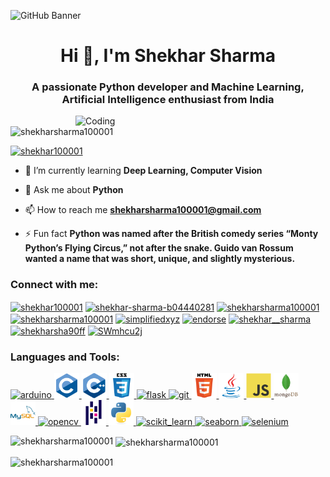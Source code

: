 ![GitHub Banner](banner.jpg)
<h1 align="center">Hi 👋, I'm Shekhar Sharma</h1>
<h3 align="center">A passionate Python developer and Machine Learning, Artificial Intelligence enthusiast from India</h3>
<img align="right" alt="Coding" width="400" src="https://i.pinimg.com/originals/81/17/8b/81178b47a8598f0c81c4799f2cdd4057.gif">

<p align="left"> <img src="https://komarev.com/ghpvc/?username=shekharsharma100001&label=Profile%20views&color=0e75b6&style=flat" alt="shekharsharma100001" /> </p>

<p align="left"> <a href="https://twitter.com/shekhar100001" target="blank"><img src="https://img.shields.io/twitter/follow/shekhar100001?logo=twitter&style=for-the-badge" alt="shekhar100001" /></a> </p>

- 🌱 I’m currently learning **Deep Learning, Computer Vision**

- 💬 Ask me about **Python**

- 📫 How to reach me **shekharsharma100001@gmail.com**

- ⚡ Fun fact **Python was named after the British comedy series “Monty Python’s Flying Circus,” not after the snake. Guido van Rossum wanted a name that was short, unique, and slightly mysterious.**

<h3 align="left">Connect with me:</h3>
<p align="left">
<a href="https://twitter.com/shekhar100001" target="blank"><img align="center" src="https://raw.githubusercontent.com/rahuldkjain/github-profile-readme-generator/master/src/images/icons/Social/twitter.svg" alt="shekhar100001" height="30" width="40" /></a>
<a href="https://linkedin.com/in/shekhar-sharma-b04440281" target="blank"><img align="center" src="https://raw.githubusercontent.com/rahuldkjain/github-profile-readme-generator/master/src/images/icons/Social/linked-in-alt.svg" alt="shekhar-sharma-b04440281" height="30" width="40" /></a>
<a href="https://kaggle.com/shekharsharma100001" target="blank"><img align="center" src="https://raw.githubusercontent.com/rahuldkjain/github-profile-readme-generator/master/src/images/icons/Social/kaggle.svg" alt="shekharsharma100001" height="30" width="40" /></a>
<a href="https://instagram.com/shekharsharma100001" target="blank"><img align="center" src="https://raw.githubusercontent.com/rahuldkjain/github-profile-readme-generator/master/src/images/icons/Social/instagram.svg" alt="shekharsharma100001" height="30" width="40" /></a>
<a href="https://www.codechef.com/users/simplifiedxyz" target="blank"><img align="center" src="https://cdn.jsdelivr.net/npm/simple-icons@3.1.0/icons/codechef.svg" alt="simplifiedxyz" height="30" width="40" /></a>
<a href="https://codeforces.com/profile/endorse" target="blank"><img align="center" src="https://raw.githubusercontent.com/rahuldkjain/github-profile-readme-generator/master/src/images/icons/Social/codeforces.svg" alt="endorse" height="30" width="40" /></a>
<a href="https://www.leetcode.com/shekhar__sharma" target="blank"><img align="center" src="https://raw.githubusercontent.com/rahuldkjain/github-profile-readme-generator/master/src/images/icons/Social/leet-code.svg" alt="shekhar__sharma" height="30" width="40" /></a>
<a href="https://auth.geeksforgeeks.org/user/shekharsha90ff" target="blank"><img align="center" src="https://raw.githubusercontent.com/rahuldkjain/github-profile-readme-generator/master/src/images/icons/Social/geeks-for-geeks.svg" alt="shekharsha90ff" height="30" width="40" /></a>
<a href="https://discord.gg/SWmhcu2j" target="blank"><img align="center" src="https://raw.githubusercontent.com/rahuldkjain/github-profile-readme-generator/master/src/images/icons/Social/discord.svg" alt="SWmhcu2j" height="30" width="40" /></a>
</p>

<h3 align="left">Languages and Tools:</h3>
<p align="left"> <a href="https://www.arduino.cc/" target="_blank" rel="noreferrer"> <img src="https://cdn.worldvectorlogo.com/logos/arduino-1.svg" alt="arduino" width="40" height="40"/> </a> <a href="https://www.cprogramming.com/" target="_blank" rel="noreferrer"> <img src="https://raw.githubusercontent.com/devicons/devicon/master/icons/c/c-original.svg" alt="c" width="40" height="40"/> </a> <a href="https://www.w3schools.com/cpp/" target="_blank" rel="noreferrer"> <img src="https://raw.githubusercontent.com/devicons/devicon/master/icons/cplusplus/cplusplus-original.svg" alt="cplusplus" width="40" height="40"/> </a> <a href="https://www.w3schools.com/css/" target="_blank" rel="noreferrer"> <img src="https://raw.githubusercontent.com/devicons/devicon/master/icons/css3/css3-original-wordmark.svg" alt="css3" width="40" height="40"/> </a> <a href="https://flask.palletsprojects.com/" target="_blank" rel="noreferrer"> <img src="https://www.vectorlogo.zone/logos/pocoo_flask/pocoo_flask-icon.svg" alt="flask" width="40" height="40"/> </a> <a href="https://git-scm.com/" target="_blank" rel="noreferrer"> <img src="https://www.vectorlogo.zone/logos/git-scm/git-scm-icon.svg" alt="git" width="40" height="40"/> </a> <a href="https://www.w3.org/html/" target="_blank" rel="noreferrer"> <img src="https://raw.githubusercontent.com/devicons/devicon/master/icons/html5/html5-original-wordmark.svg" alt="html5" width="40" height="40"/> </a> <a href="https://www.java.com" target="_blank" rel="noreferrer"> <img src="https://raw.githubusercontent.com/devicons/devicon/master/icons/java/java-original.svg" alt="java" width="40" height="40"/> </a> <a href="https://developer.mozilla.org/en-US/docs/Web/JavaScript" target="_blank" rel="noreferrer"> <img src="https://raw.githubusercontent.com/devicons/devicon/master/icons/javascript/javascript-original.svg" alt="javascript" width="40" height="40"/> </a> <a href="https://www.mongodb.com/" target="_blank" rel="noreferrer"> <img src="https://raw.githubusercontent.com/devicons/devicon/master/icons/mongodb/mongodb-original-wordmark.svg" alt="mongodb" width="40" height="40"/> </a> <a href="https://www.mysql.com/" target="_blank" rel="noreferrer"> <img src="https://raw.githubusercontent.com/devicons/devicon/master/icons/mysql/mysql-original-wordmark.svg" alt="mysql" width="40" height="40"/> </a> <a href="https://opencv.org/" target="_blank" rel="noreferrer"> <img src="https://www.vectorlogo.zone/logos/opencv/opencv-icon.svg" alt="opencv" width="40" height="40"/> </a> <a href="https://pandas.pydata.org/" target="_blank" rel="noreferrer"> <img src="https://raw.githubusercontent.com/devicons/devicon/2ae2a900d2f041da66e950e4d48052658d850630/icons/pandas/pandas-original.svg" alt="pandas" width="40" height="40"/> </a> <a href="https://www.python.org" target="_blank" rel="noreferrer"> <img src="https://raw.githubusercontent.com/devicons/devicon/master/icons/python/python-original.svg" alt="python" width="40" height="40"/> </a> <a href="https://scikit-learn.org/" target="_blank" rel="noreferrer"> <img src="https://upload.wikimedia.org/wikipedia/commons/0/05/Scikit_learn_logo_small.svg" alt="scikit_learn" width="40" height="40"/> </a> <a href="https://seaborn.pydata.org/" target="_blank" rel="noreferrer"> <img src="https://seaborn.pydata.org/_images/logo-mark-lightbg.svg" alt="seaborn" width="40" height="40"/> </a> <a href="https://www.selenium.dev" target="_blank" rel="noreferrer"> <img src="https://raw.githubusercontent.com/detain/svg-logos/780f25886640cef088af994181646db2f6b1a3f8/svg/selenium-logo.svg" alt="selenium" width="40" height="40"/> </a> </p>

<p><img align="left" src="https://github-readme-stats.vercel.app/api/top-langs?username=shekharsharma100001&show_icons=true&locale=en&layout=compact" alt="shekharsharma100001" /></p>

<p>&nbsp;<img align="center" src="https://github-readme-stats.vercel.app/api?username=shekharsharma100001&show_icons=true&locale=en" alt="shekharsharma100001" /></p>

<p><img align="center" src="https://github-readme-streak-stats.herokuapp.com/?user=shekharsharma100001&" alt="shekharsharma100001" /></p>
